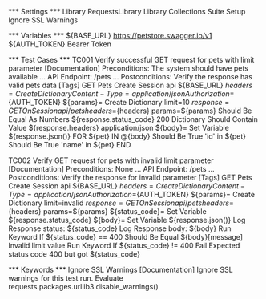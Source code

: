 *** Settings ***
Library    RequestsLibrary
Library    Collections
Suite Setup    Ignore SSL Warnings

*** Variables ***
${BASE_URL}    https://petstore.swagger.io/v1
${AUTH_TOKEN}  Bearer Token

*** Test Cases ***
TC001 Verify successful GET request for pets with limit parameter
    [Documentation]    Preconditions: The system should have pets available
    ...                API Endpoint: /pets
    ...                Postconditions: Verify the response has valid pets data
    [Tags]    GET    Pets
    Create Session    api    ${BASE_URL}
    ${headers}=    Create Dictionary    Content-Type=application/json    Authorization=${AUTH_TOKEN}
    ${params}=    Create Dictionary    limit=10
    ${response}=    GET On Session    api    /pets    headers=${headers}    params=${params}
    Should Be Equal As Numbers    ${response.status_code}    200
    Dictionary Should Contain Value    ${response.headers}    application/json
    ${body}=    Set Variable    ${response.json()}
    FOR    ${pet}    IN    @{body}
        Should Be True    'id' in ${pet}
        Should Be True    'name' in ${pet}
    END

TC002 Verify GET request for pets with invalid limit parameter
    [Documentation]    Preconditions: None
    ...                API Endpoint: /pets
    ...                Postconditions: Verify the response for invalid parameter
    [Tags]    GET    Pets
    Create Session    api    ${BASE_URL}
    ${headers}=    Create Dictionary    Content-Type=application/json    Authorization=${AUTH_TOKEN}
    ${params}=    Create Dictionary    limit=invalid
    ${response}=    GET On Session    api    /pets    headers=${headers}    params=${params}
    ${status_code}=    Set Variable    ${response.status_code}
    ${body}=    Set Variable    ${response.json()}
    Log    Response status: ${status_code}
    Log    Response body: ${body}
    Run Keyword If    ${status_code} == 400    Should Be Equal    ${body}[message]    Invalid limit value
    Run Keyword If    ${status_code} != 400    Fail    Expected status code 400 but got ${status_code}

*** Keywords ***
Ignore SSL Warnings
    [Documentation]    Ignore SSL warnings for this test run.
    Evaluate    requests.packages.urllib3.disable_warnings()